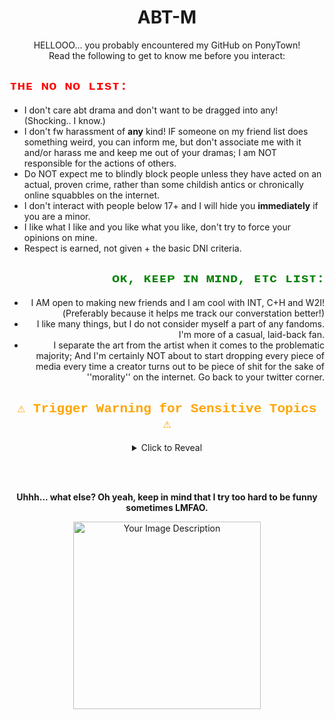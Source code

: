 <div align="center">
  <h1>ABT-M</h1>
  <p>HELLOOO... you probably encountered my GitHub on PonyTown!<br>
  Read the following to get to know me before you interact:</p>
</div>

<div align="left">
  <h2 style="color: red; font-family: 'Courier New', Courier, monospace;">ᴛʜᴇ ɴᴏ ɴᴏ ʟɪsᴛ:</h2>
  <ul>
    <li>I don't care abt drama and don't want to be dragged into any! (Shocking.. I know.)</li>
    <li>I don't fw harassment of <strong>any</strong> kind! IF someone on my friend list does something weird, you can inform me, but don't associate me with it and/or harass me and keep me out of your dramas; I am NOT responsible for the actions of others.</li>
    <li>Do NOT expect me to blindly block people unless they have acted on an actual, proven crime, rather than some childish antics or chronically online squabbles on the internet.</li>
    <li>I don't interact with people below 17+ and I will hide you <strong>immediately</strong> if you are a minor.</li>
    <li>I like what I like and you like what you like, don't try to force your opinions on mine.</li>
    <li>Respect is earned, not given + the basic DNI criteria.</li>
  </ul>
</div>

<div align="right">
  <h2 style="color: green; font-family: 'Courier New', Courier, monospace;">ᴏᴋ, ᴋᴇᴇᴘ ɪɴ ᴍɪɴᴅ, ᴇᴛᴄ ʟɪsᴛ:</h2>
  <ul>
    <li>I AM open to making new friends and I am cool with INT, C+H and W2I!(Preferably because it helps me track our converstation better!)
    <li>I like many things, but I do not consider myself a part of any fandoms. I'm more of a casual, laid-back fan.</li>
    <li>I separate the art from the artist when it comes to the problematic majority; And I'm certainly NOT about to start dropping every piece of media every time a creator turns out to be piece of shit for the sake of ''morality'' on the internet. Go back to your twitter corner.</li>
  </ul>
</div>

<!-- Trigger Warning Section:  -->
<div align="center">
  <h2 style="color: orange; font-family: 'Courier New', Courier, monospace;">⚠️ Trigger Warning for Sensitive Topics ⚠️</h2>
  <details>
    <summary>Click to Reveal</summary>
    <ul>
      <li>I am Neurodivergent with CPTSD + GAD + CEN + Agoraphobia; I will be a bit guarded with you at first, but I will gradually open up if I deem you trustworthy over time.</li>
      <li>I'm a victim of SA + SH (multiple times) along with a <strong>severe</strong> trauma from a pedophile, stalking, and a familial/generational trauma so please be a <em>little</em> mindful of your pointed jokes, unless you are a close friend. Otherwise, I'm <strong>/gen</strong> chill and OK with dark humor because it's also my coping mechanism.</li>
    </ul>
  </details>
</div>

<!-- Added spacing -->
<br><br>

<div align="center">
  <p><strong>Uhhh... what else? Oh yeah, keep in mind that I try too hard to be funny sometimes LMFAO.</strong></p>
  <img src="https://i.imgur.com/63uaJvl.png" alt="Your Image Description" width="300">
</div>
